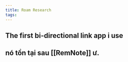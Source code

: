 ```yaml
---
title: Roam Research
tags:
---
```


## The first bi-directional link app i use
## nó tồn tại sau [[RemNote]] ư.
